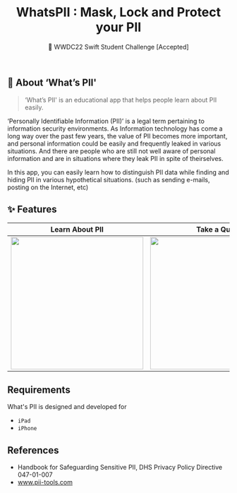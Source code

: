 
<div align="center">

# WhatsPII : Mask, Lock and Protect your PII 

 WWDC22 Swift Student Challenge [Accepted]

</div>

<br/>

## 🔐 About ‘What’s PII'
> ‘What’s PII' is an educational app that helps people learn about PII easily.

‘Personally Identifiable Information (PII)’ is a legal term pertaining to information security environments. 
As Information technology has come a long way over the past few years, the value of PII becomes more important, and personal information could be easily and frequently leaked in various situations. And there are people who are still not well aware of personal information and are in situations where they leak PII in spite of theirselves.

In this app, you can easily learn how to distinguish PII data while finding and hiding PII in various hypothetical situations. (such as sending e-mails, posting on the Internet, etc)


 ## ✨ Features
 
| Learn About PII 	| Take a Quiz 	| Get Results |
|--------------------	|-------------	|------------------	|
| <img width="300" src="https://user-images.githubusercontent.com/63157395/183291450-1af553e9-0ff2-4704-b26b-2441f0b0cbc9.gif" /> | <img width="300" src="https://user-images.githubusercontent.com/63157395/183291480-9b0e1381-8469-4215-bc6a-528311c573f1.gif" /> | <img width="300" src="https://user-images.githubusercontent.com/63157395/183291235-689c8a3d-935e-4ed9-bcd0-ee0b6e191602.png" /> |



## Requirements
What's PII is designed and developed for
- `iPad`
- `iPhone`
 
 
## References
 - Handbook for Safeguarding Sensitive PII, DHS Privacy Policy Directive 047-01-007
 - www.pii-tools.com
 
 
